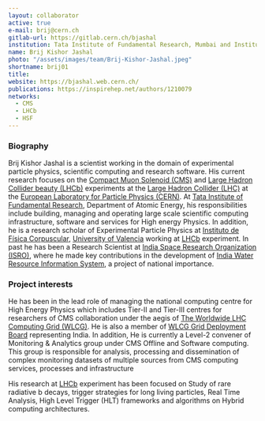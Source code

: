 ```yaml
---
layout: collaborator
active: true
e-mail: brij@cern.ch
gitlab-url: https://gitlab.cern.ch/bjashal
institution: Tata Institute of Fundamental Research, Mumbai and Instituto de Física Corpuscular, University of Valencia
name: Brij Kishor Jashal
photo: "/assets/images/team/Brij-Kishor-Jashal.jpeg"
shortname: brij01
title:
website: https://bjashal.web.cern.ch/
publications: https://inspirehep.net/authors/1210079
networks:
  - CMS
  - LHCb
  - HSF
---
```


### Biography

Brij Kishor Jashal is a scientist working in the domain of experimental particle physics, scientific computing and research software. His current research focuses on the
[Compact Muon Solenoid (CMS)](https://cms.cern) and [Large Hadron Collider beauty (LHCb)](https://lhcb-outreach.web.cern.ch/) experiments at the
[Large Hadron Collider (LHC)](http://home.web.cern.ch/topics/large-hadron-collider) at the [European Laboratory for Particle Physics (CERN)](http://home.web.cern.ch/).
At [Tata Institute of Fundamental Research](https://www.tifr.res.in/), Department of Atomic Energy, his responsibilities include building, managing and operating large scale scientific computing infrastructure, software and services for High energy Physics.
In addition, he is a research scholar of Experimental Particle Physics at [Instituto de Física Corpuscular](https://webific.ific.uv.es/), [University of Valencia](https://www.uv.es/) working at [LHCb](https://lhcb-outreach.web.cern.ch/) experiment.
In past he has been a Research Scientist at [India Space Research Organization (ISRO)](https://www.isro.gov.in/), where he made key contributions in the development of  [India Water Resource Information System](https://indiawris.gov.in/wris/#/), a project of national importance.

### Project interests

He has been in the lead role of managing the national computing centre for High Energy Physics which includes Tier-II and Tier-III centres for researchers of CMS collaboration under the aegis of [The Worldwide LHC Computing Grid (WLCG)](https://home.cern/science/computing/grid).
He is also a member of [WLCG Grid Deployment Board](https://wlcg.web.cern.ch/collaboration/management/grid-deployment-board) representing India.
In addition, He is currently a Level-2 convener of Monitoring & Analytics group under CMS Offline and Software computing. This group is responsible for analysis, processing and dissemination of complex monitoring datasets of multiple sources from CMS computing services, processes and infrastructure

His research at [LHCb](https://lhcb-outreach.web.cern.ch/) experiment has been focused on Study of rare radiative b decays, trigger strategies for long living particles, Real Time Analysis, High Level Trigger (HLT) frameworks and algorithms on Hybrid computing architectures.


